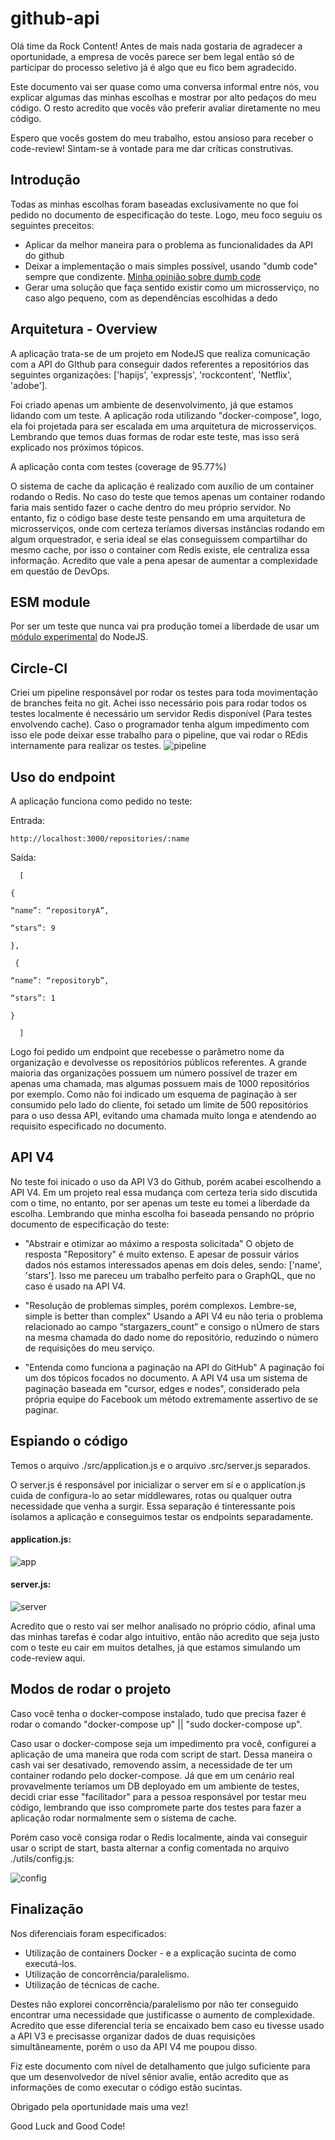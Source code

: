 # github-api

Olá time da Rock Content! Antes de mais nada gostaria  de agradecer a oportunidade, a empresa de vocês parece ser bem legal então só de participar do processo seletivo já é algo que eu fico bem  agradecido.

Este documento vai ser quase como uma conversa informal entre nós, vou explicar algumas das minhas escolhas e mostrar por alto pedaços do meu código. O resto acredito que vocês vão preferir avaliar diretamente no meu código.

Espero que vocês gostem do meu trabalho, estou ansioso para receber o code-review! Sintam-se à vontade para me dar críticas construtivas.

## Introdução

Todas as minhas escolhas foram baseadas exclusivamente no que foi pedido no documento de especificação do teste. Logo, meu foco seguiu os seguintes preceitos:
- Aplicar da melhor maneira para o problema as funcionalidades da API do github
- Deixar a implementação o mais simples possível, usando "dumb code" sempre que condizente. [Minha opinião sobre dumb code](https://hackernoon.com/why-senior-devs-write-dumb-code-and-how-to-spot-a-junior-from-a-mile-away-27fa263b101a)
- Gerar uma solução que faça sentido existir como um microsserviço, no caso algo pequeno, com as dependências escolhidas a dedo

## Arquitetura - Overview

A aplicação trata-se de um projeto em NodeJS que realiza comunicação com a API do GIthub para conseguir dados referentes a repositórios das seguintes organizações: ['hapijs', 'expressjs', 'rockcontent', 'Netflix', 'adobe'].

Foi criado apenas um ambiente de desenvolvimento, já que estamos lidando com um teste. A aplicação roda utilizando "docker-compose", logo, ela foi projetada para ser escalada em uma arquitetura de microsserviços. Lembrando que temos duas formas de rodar este teste, mas isso será explicado nos próximos tópicos.

A aplicação conta com testes (coverage de 95.77%)

O sistema de cache da aplicação é realizado com auxílio de um container rodando o Redis. No caso do teste que temos apenas um container rodando faria mais sentido fazer o cache dentro do meu próprio servidor. No entanto, fiz o código base deste teste pensando em uma arquitetura de microsserviços, onde com certeza teríamos diversas instâncias rodando em algum orquestrador, e seria ideal se elas conseguissem compartilhar do mesmo cache, por isso o container com Redis existe, ele centraliza essa informação. Acredito que vale a pena apesar de aumentar a complexidade em questão de DevOps. 

## ESM module

Por ser um teste que nunca vai pra produção tomei a liberdade de usar um [módulo experimental](https://nodejs.org/api/esm.html) do NodeJS.

## Circle-CI

Criei um pipeline responsável por rodar os testes para toda movimentação de branches feita no git. Achei isso necessário pois para rodar todos os testes localmente é necessário um servidor Redis disponível (Para testes envolvendo cache). Caso o programador tenha algum impedimento com isso ele pode deixar esse trabalho para o pipeline, que vai rodar o REdis internamente para realizar os testes.
![pipeline](https://my-use.s3-sa-east-1.amazonaws.com/Firefox_Screenshot_2020-06-22T07-18-55.080Z.png)

## Uso do endpoint

A aplicação funciona como pedido no teste:

  Entrada:

    http://localhost:3000/repositories/:name
  
  Saída:
 
      [  
 
    {

    “name”: “repositoryA”,

    “stars”: 9

    },

     {

    “name”: “repositoryb”,

    “stars”: 1

    }

      ]

Logo foi pedido um endpoint que recebesse o parâmetro nome  da organização e devolvesse os repositórios públicos referentes. A grande maioria das organizações possuem um número possível de trazer em apenas uma chamada, mas algumas possuem mais de 1000 repositórios por exemplo. Como não foi indicado um esquema de paginação à ser consumido pelo lado do cliente, foi setado um limite de 500 repositórios para o uso dessa API, evitando uma chamada muito longa e atendendo ao requisito especificado no documento.

## API V4

No teste foi inicado o uso da API V3 do Github, porém acabei escolhendo a API V4. Em um projeto real essa mudança com certeza teria sido discutida com o time, no entanto, por ser apenas um teste eu tomei a liberdade da escolha. Lembrando que minha escolha foi baseada pensando no próprio documento de especificação do teste:

- "Abstrair e otimizar ao máximo a resposta solicitada" O objeto de resposta "Repository" é muito extenso. E apesar de possuir vários dados nós estamos interessados apenas em dois deles, sendo: ['name', 'stars']. Isso me pareceu um trabalho perfeito para o GraphQL, que no caso é usado na API V4.

- "Resolução de problemas simples, porém complexos. Lembre-se, simple is better than complex" Usando a API V4 eu não teria o problema relacionado ao campo “stargazers_count” e consigo o nÚmero de stars na mesma chamada do dado nome do repositório, reduzindo o número de requisições do meu serviço. 

- "Entenda como funciona a paginação na API do GitHub" A paginação foi um dos tópicos focados no documento. A API V4 usa um sistema de paginação baseada em "cursor, edges e nodes", considerado pela própria equipe do Facebook um método extremamente assertivo de se paginar.

## Espiando o código

Temos o arquivo ./src/application.js e o arquivo .src/server.js separados.

O server.js é responsável por inicializar o server em sí e o application.js cuida de configura-lo ao setar middlewares, rotas ou qualquer outra necessidade que venha a surgir. Essa separação é tinteressante pois isolamos a aplicação e conseguimos testar os endpoints separadamente.

#### application.js:
![app](https://my-use.s3-sa-east-1.amazonaws.com/app.png)

#### server.js:
![server](https://my-use.s3-sa-east-1.amazonaws.com/server.png)


Acredito que o resto vai ser melhor analisado no próprio códio, afinal uma das minhas tarefas é codar algo intuitivo, então não acredito que seja justo com o teste eu cair em muitos detalhes, já que estamos simulando um code-review aqui.

## Modos de rodar o projeto

Caso você tenha o docker-compose instalado, tudo que precisa fazer é rodar o comando "docker-compose up" || "sudo docker-compose up".

Caso usar o docker-compose seja um impedimento pra você, configurei a aplicação de uma maneira que roda com script de start. Dessa maneira o cash vai ser desativado, removendo assim, a necessidade de ter um container rodando pelo docker-compose. Já que em um cenário real provavelmente teríamos um DB deployado em um ambiente de testes, decidi criar esse "facilitador" para a pessoa responsável por testar meu código, lembrando que isso compromete parte dos testes para fazer a aplicação rodar normalmente sem o sistema de cache.

Porém caso você consiga rodar o Redis localmente, ainda vai conseguir usar o script de start, basta alternar a config comentada no arquivo ./utils/config.js:

![config](https://my-use.s3-sa-east-1.amazonaws.com/server.png)

## Finalização

Nos diferenciais foram especificados:
- Utilização de containers Docker - e a explicação sucinta de como executá-los.
- Utilização de concorrência/paralelismo.
- Utilização de técnicas de cache.

Destes não explorei concorrência/paralelismo por não ter conseguido encontrar uma necessidade que justificasse o aumento de complexidade. Acredito que esse diferencial teria se encaixado bem caso eu tivesse usado a API V3 e precisasse organizar dados  de duas requisições simultâneamente, porém o uso da API V4 me poupou disso.

Fiz este documento com nível de detalhamento que julgo suficiente para que um desenvolvedor de nível sênior avalie, então acredito que as informações de como executar o código estão sucintas.

Obrigado pela oportunidade mais uma vez!

Good Luck and Good Code!

